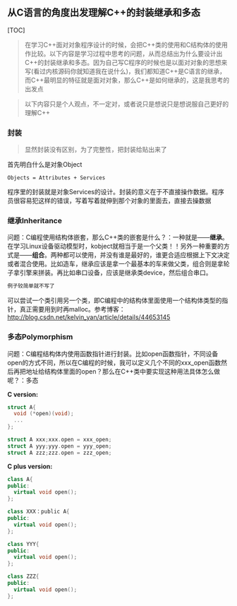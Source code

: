 从C语言的角度出发理解C++的封装继承和多态
---
[TOC] 

> 在学习C++面对对象程序设计的时候，会把C++类的使用和C结构体的使用作比较。以下内容是学习过程中思考的问题，从而总结出为什么要设计出C++的封装继承和多态。因为自己写C程序的时候也是以面对对象的思想来写(看过内核源码你就知道我在说什么)，我们都知道C++是C语言的继承，而C++最明显的特征就是面对对象，那么C++是如何继承的，这是我思考的出发点

> 以下内容只是个人观点，不一定对，或者说只是想说只是想说服自己更好的理解C++


### 封装

> 显然封装没有区别，为了完整性，把封装给贴出来了

首先明白什么是对象Object

    Objects = Attributes + Services
程序里的封装就是对象Services的设计。封装的意义在于不直接操作数据。程序员很容易犯这样的错误，写着写着就伸到那个对象的里面去，直接去操数据

### 继承Inheritance

问题：C编程使用结构体嵌套，那么C++类的嵌套是什么？：一种就是——**继承**。在学习Linux设备驱动模型时，kobject就相当于是一个父类！！另外一种重要的方式是——**组合**。两种都可以使用，并没有谁是最好的，谁更合适应根据上下文决定或者混合使用。比如造车，继承应该是拿一个最基本的车来做父类，组合则是拿轮子拿引擎来拼装。再比如串口设备，应该是继承类device，然后组合串口。

```cc
例子较简单就不写了
```

可以尝试一个类引用另一个类，即C编程中的结构体里面使用一个结构体类型的指针，真正需要用到时再malloc。参考博客：http://blog.csdn.net/kelvin_yan/article/details/44653145





### 多态Polymorphism

问题：C编程结构体内使用函数指针进行封装。比如open函数指针，不同设备open的方式不同，所以在C编程的时候，我可以定义几个不同的xxx_open函数然后再把地址给结构体里面的open？那么在C++类中要实现这种用法具体怎么做呢？：多态

**C version:**
```cc
struct A{
  void (*open)(void);
  ...
};

struct A xxx;xxx.open = xxx_open;
struct A yyy;yyy.open = yyy_open;
struct A zzz;zzz.open = zzz_open;
```

**C plus version:**
```cc
class A{
public:
  virtual void open();
};

class XXX：public A{
public:
  virtual void open();
};

class YYY{
public:
  virtual void open();
};

class ZZZ{
public:
  virtual void open();
};
```

